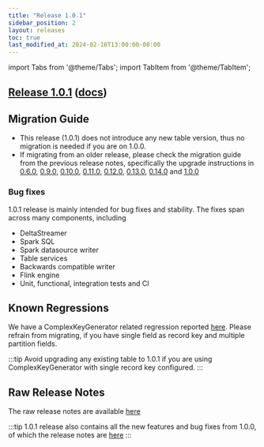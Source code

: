 ```yaml
---
title: "Release 1.0.1"
sidebar_position: 2
layout: releases
toc: true
last_modified_at: 2024-02-10T13:00:00-08:00
---
```

import Tabs from '@theme/Tabs';
import TabItem from '@theme/TabItem';

## [Release 1.0.1](https://github.com/apache/hudi/releases/tag/release-1.0.1) ([docs](/docs/quick-start-guide))

## Migration Guide

* This release (1.0.1) does not introduce any new table version, thus no migration is needed if you are on 1.0.0.
* If migrating from an older release, please check the migration guide from the previous release notes, specifically
  the upgrade instructions in [0.6.0](/releases/release-0.6.0),
  [0.9.0](/releases/release-0.9.0), [0.10.0](/releases/release-0.10.0),
  [0.11.0](/releases/release-0.11.0), [0.12.0](/releases/release-0.12.0), [0.13.0](/releases/release-0.13.0),
  [0.14.0](/releases/release-0.14.0) and [1.0.0](/releases/release-1.0.0)

### Bug fixes

1.0.1 release is mainly intended for bug fixes and stability. The fixes span across many components, including

* DeltaStreamer
* Spark SQL
* Spark datasource writer
* Table services
* Backwards compatible writer
* Flink engine
* Unit, functional, integration tests and CI

## Known Regressions
We have a ComplexKeyGenerator related regression reported [here](release-0.14.1#known-regressions). Please refrain from migrating, if you have single field as record key and multiple partition fields.

:::tip
Avoid upgrading any existing table to 1.0.1 if you are using ComplexKeyGenerator with single record key configured.
:::

## Raw Release Notes

The raw release notes are available [here](https://issues.apache.org/jira/secure/ReleaseNote.jspa?projectId=12322822&version=12355195)

:::tip
1.0.1 release also contains all the new features and bug fixes from 1.0.0, of which the release notes are [here](/releases/release-1.0.0)
:::
